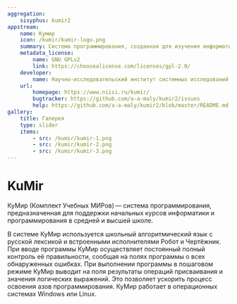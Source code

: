 ```yaml
---
aggregation:
    sisyphus: kumir2
appstream:
    name: Кумир
    icon: /kumir/kumir-logo.png
    summary: Система программирования, созданная для изучения информатики и программирования в школе и вузе.
    metadata_license:
        name: GNU GPLv2
        link: https://choosealicense.com/licenses/gpl-2.0/
    developer:
        name: Научно-исследовательский институт системных исследований РАН
    url:
        homepage: https://www.niisi.ru/kumir/
        bugtracker: https://github.com/a-a-maly/kumir2/issues
        help: https://github.com/a-a-maly/kumir2/blob/master/README.md
gallery:
    title: Галерея
    type: slider
    items:
        - src: /kumir/kumir-1.png
        - src: /kumir/kumir-2.png
        - src: /kumir/kumir-3.png
---
```


# KuMir

КуМир (Комплект Учебных МИРов) — система программирования, предназначенная для поддержки начальных курсов информатики и программирования в средней и высшей школе.

В системе КуМир используется школьный алгоритмический язык с русской лексикой и встроенными исполнителями Робот и Чертёжник. При вводе программы КуМир осуществляет постоянный полный контроль её правильности, сообщая на полях программы о всех обнаруженных ошибках. При выполнении программы в пошаговом режиме КуМир выводит на поля результаты операций присваивания и значения логических выражений. Это позволяет ускорить процесс освоения азов программирования. КуМир работает в операционных системах Windows или Linux.

<AGWGallery />

<!--@include: @apps/_parts/install/content-repo.md-->
